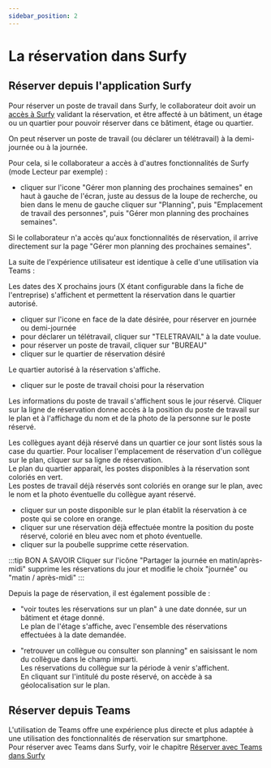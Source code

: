 ```yaml
---
sidebar_position: 2
---
```


# La réservation dans Surfy

<Youtube code="gC2BWSNqv54"/>

## Réserver depuis l'application Surfy

Pour réserver un poste de travail dans Surfy, le collaborateur doit avoir un [accès à Surfy](/docs/access/intro) validant la réservation, et être affecté à un bâtiment, un étage ou un quartier pour pouvoir réserver dans ce bâtiment, étage ou quartier.

On peut réserver un poste de travail (ou déclarer un télétravail) à la demi-journée ou à la journée.

Pour cela, si le collaborateur a accès à d'autres fonctionnalités de Surfy (mode Lecteur par exemple) :

-   cliquer sur l'icone "Gérer mon planning des prochaines semaines" en haut à gauche de l'écran, juste au dessus de la loupe de recherche, ou bien dans le menu de gauche cliquer sur "Planning", puis "Emplacement de travail des personnes", puis "Gérer mon planning des prochaines semaines".

Si le collaborateur n'a accès qu'aux fonctionnalités de réservation, il arrive directement sur la page "Gérer mon planning des prochaines semaines".

La suite de l'expérience utilisateur est identique à celle d'une utilisation via Teams :

Les dates des X prochains jours (X étant configurable dans la fiche de l'entreprise) s'affichent et permettent la réservation dans le quartier autorisé.

-   cliquer sur l'icone en face de la date désirée, pour réserver en journée ou demi-journée
-   pour déclarer un télétravail, cliquer sur "TELETRAVAIL" à la date voulue.
-   pour réserver un poste de travail, cliquer sur "BUREAU"
-   cliquer sur le quartier de réservation désiré

Le quartier autorisé à la réservation s'affiche.

-   cliquer sur le poste de travail choisi pour la réservation

Les informations du poste de travail s'affichent sous le jour réservé.
Cliquer sur la ligne de réservation donne accès à la position du poste de travail sur le plan et à l'affichage du nom et de la photo de la personne sur le poste réservé.

Les collègues ayant déjà réservé dans un quartier ce jour sont listés sous la case du quartier. Pour localiser l'emplacement de réservation d'un collègue sur le plan, cliquer sur sa ligne de réservation.<br />
Le plan du quartier apparait, les postes disponibles à la réservation sont coloriés en vert.<br />
Les postes de travail déjà réservés sont coloriés en orange sur le plan, avec le nom et la photo éventuelle du collègue ayant réservé.

-   cliquer sur un poste disponible sur le plan établit la réservation à ce poste qui se colore en orange.
-   cliquer sur une réservation déjà effectuée montre la position du poste réservé, colorié en bleu avec nom et photo éventuelle.
-   cliquer sur la poubelle supprime cette réservation.

:::tip BON A SAVOIR
Cliquer sur l'icône "Partager la journée en matin/après-midi" supprime les réservations du jour et modifie le choix "journée" ou "matin / après-midi"
:::

Depuis la page de réservation, il est également possible de :

-   "voir toutes les réservations sur un plan" à une date donnée, sur un bâtiment et étage donné.<br />
Le plan de l'étage s'affiche, avec l'ensemble des réservations effectuées à la date demandée.<br />

-   "retrouver un collègue ou consulter son planning" en saisissant le nom du collègue dans le champ imparti.<br />
Les réservations du collègue sur la période à venir s'affichent.<br />
En cliquant sur l'intitulé du poste réservé, on accède à sa géolocalisation sur le plan.<br />


## Réserver depuis Teams

L'utilisation de Teams offre une expérience plus directe et plus adaptée à une utilisation des fonctionnalités de réservation sur smartphone.<br />
Pour réserver avec Teams dans Surfy, voir le chapitre [Réserver avec Teams dans Surfy](/docs/tutorials/booking/teams)
